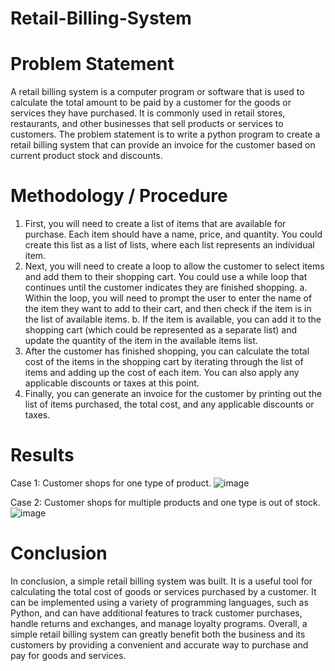 # Retail-Billing-System
# Problem Statement

A retail billing system is a computer program or software that is used to calculate the total amount to be paid by a customer for the goods or services they have purchased. It is commonly used in retail stores, restaurants, and other businesses that sell products or services to customers. The problem statement is to write a python program to create a retail billing system that can provide an invoice for the customer based on current product stock and discounts.


# Methodology / Procedure

1.	First, you will need to create a list of items that are available for purchase. Each item should have a name, price, and quantity. You could create this list as a list of lists, where each list represents an individual item.
2.	Next, you will need to create a loop to allow the customer to select items and add them to their shopping cart. You could use a while loop that continues until the customer indicates they are finished shopping.
a.	Within the loop, you will need to prompt the user to enter the name of the item they want to add to their cart, and then check if the item is in the list of available items.
b.	If the item is available, you can add it to the shopping cart (which could be represented as a separate list) and update the quantity of the item in the available items list.
3.	After the customer has finished shopping, you can calculate the total cost of the items in the shopping cart by iterating through the list of items and adding up the cost of each item. You can also apply any applicable discounts or taxes at this point.
4.	Finally, you can generate an invoice for the customer by printing out the list of items purchased, the total cost, and any applicable discounts or taxes.

# Results
Case 1: Customer shops for one type of product.
![image](https://github.com/Dev1511/Retail-Billing-System/assets/113274328/77b38011-ae6a-40cf-8704-fb90d5148656)

 
Case 2: Customer shops for multiple products and one type is out of stock.
![image](https://github.com/Dev1511/Retail-Billing-System/assets/113274328/910d64a1-8bd3-474a-a6b9-fde4a697e1cc)

 
# Conclusion

In conclusion, a simple retail billing system was built. It is a useful tool for calculating the total cost of goods or services purchased by a customer. It can be implemented using a variety of programming languages, such as Python, and can have additional features to track customer purchases, handle returns and exchanges, and manage loyalty programs. Overall, a simple retail billing system can greatly benefit both the business and its customers by providing a convenient and accurate way to purchase and pay for goods and services.

 


